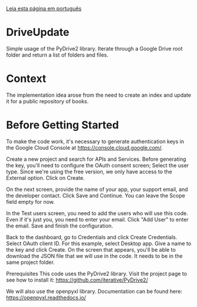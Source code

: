 [Leia esta página em português](https://github.com/fdtschmitz/DriveUpdate/blob/main/README-pt.md)
# DriveUpdate
Simple usage of the PyDrive2 library. Iterate through a Google Drive root folder and return a list of folders and files.

# Context
The implementation idea arose from the need to create an index and update it for a public repository of books.

# Before Getting Started
To make the code work, it's necessary to generate authentication keys in the Google Cloud Console at https://console.cloud.google.com/.

Create a new project and search for APIs and Services. Before generating the key, you'll need to configure the OAuth consent screen; Select the user type. Since we're using the free version, we only have access to the External option. Click on Create.

On the next screen, provide the name of your app, your support email, and the developer contact. Click Save and Continue. You can leave the Scope field empty for now.

In the Test users screen, you need to add the users who will use this code. Even if it's just you, you need to enter your email. Click "Add User" to enter the email. Save and finish the configuration.

Back to the dashboard, go to Credentials and click Create Credentials. Select OAuth client ID. For this example, select Desktop app. Give a name to the key and click Create. On the screen that appears, you'll be able to download the JSON file that we will use in the code. It needs to be in the same project folder.

Prerequisites
This code uses the PyDrive2 library. Visit the project page to see how to install it: https://github.com/iterative/PyDrive2/

We will also use the openpyxl library. Documentation can be found here: https://openpyxl.readthedocs.io/

